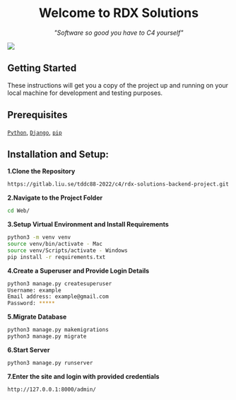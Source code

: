 <div align='center'>
<h1>Welcome to RDX Solutions</h1>
<i>"Software so good you have to C4 yourself"</i>
</div>

![](rdx.gif)



## Getting Started

These instructions will get you a copy of the project up and running on your local machine for development and testing purposes.

<h2>Prerequisites</h2>

[`Python`](https://www.python.org/downloads/), [`Django`](https://www.djangoproject.com/download/), [`pip`](https://pypi.org/project/pip/)


## Installation and Setup:
**1.Clone the Repository**
```sh
https://gitlab.liu.se/tddc88-2022/c4/rdx-solutions-backend-project.git
```
**2.Navigate to the Project Folder**
```sh
cd Web/

```
**3.Setup Virtual Environment and Install Requirements**
```sh
python3 -m venv venv
source venv/bin/activate - Mac 
source venv/Scripts/activate - Windows 
pip install -r requirements.txt

```
**4.Create a Superuser and Provide Login Details**
```sh
python3 manage.py createsuperuser
Username: example
Email address: example@gmail.com
Password: *****
```
**5.Migrate Database**
```sh
python3 manage.py makemigrations
python3 manage.py migrate
```
**6.Start Server**
```sh
python3 manage.py runserver
```
**7.Enter the site and login with provided credentials**
```sh
http://127.0.0.1:8000/admin/
```


